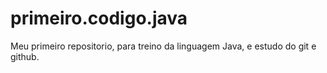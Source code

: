 # primeiro.codigo.java
Meu primeiro repositorio, para treino da linguagem Java, e estudo do git e github.
